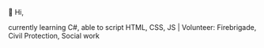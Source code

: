 👋 Hi,

currently learning C#, able to script HTML, CSS, JS | Volunteer: Firebrigade, Civil Protection, Social work
